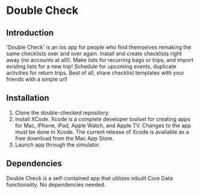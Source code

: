 # Double Check

## Introduction

'Double Check' is an ios app for people who find themselves remaking the same checklists over and over again. Install and create checklists right away (no accounts at all!). Make lists for recurring bags or trips, and import existing lists for a new trip! Schedule for upcoming events, duplicate activities for return trips. Best of all, share checklist templates with your friends with a simple url! 

## Installation

1. Clone the double-checked repository.
2. Install XCode. Xcode is a complete developer toolset for creating apps for Mac, iPhone, iPad, Apple Watch, and Apple TV. Changes to the app must be done in Xcode. The current release of Xcode is available as a free download from the Mac App Store. 
3. Launch app through the simulator.

## Dependencies

Double Check is a self-contained app that utilizes inbuilt Core Data functionality. No dependencies needed.
